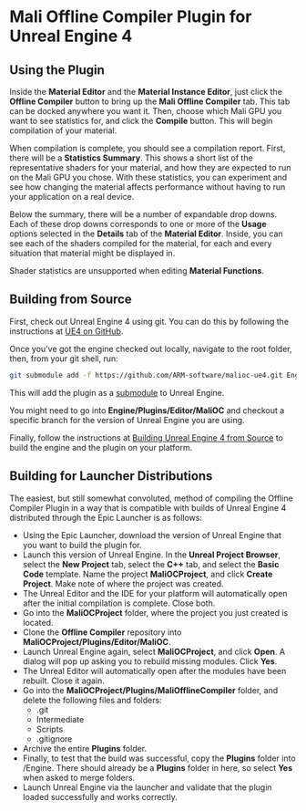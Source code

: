 Mali Offline Compiler Plugin for Unreal Engine 4
================================================

Using the Plugin
----------------

Inside the **Material Editor** and the **Material Instance Editor**, just click the **Offline Compiler** button to
bring up the **Mali Offline Compiler** tab. This tab can be docked anywhere you want it. Then, choose which Mali GPU
you want to see statistics for, and click the **Compile** button. This will begin compilation of your material.

When compilation is complete, you should see a compilation report. First, there will be a **Statistics Summary**.
This shows a short list of the representative shaders for your material, and how they are expected to run on the Mali
GPU you chose. With these statistics, you can experiment and see how changing the material affects performance
without having to run your application on a real device.

Below the summary, there will be a number of expandable drop downs. Each of these drop downs corresponds to one or
more of the **Usage** options selected in the **Details** tab of the **Material Editor**. Inside, you can see each of
the shaders compiled for the material, for each and every situation that material might be displayed in.

Shader statistics are unsupported when editing **Material Functions**.

Building from Source
--------------------

First, check out Unreal Engine 4 using git. You can do this by following the instructions at [UE4 on GitHub](
https://www.unrealengine.com/ue4-on-github).

Once you've got the engine checked out locally, navigate to the root folder, then, from your git shell, run:

```bash
git submodule add -f https://github.com/ARM-software/malioc-ue4.git Engine/Plugins/MaliOfflineCompiler
```

This will add the plugin as a [submodule](https://git-scm.com/book/en/v2/Git-Tools-Submodules) to Unreal Engine.

You might need to go into **Engine/Plugins/Editor/MaliOC** and checkout a specific branch for the version of Unreal
Engine you are using.

Finally, follow the instructions at [Building Unreal Engine 4 from Source](
https://docs.unrealengine.com/latest/INT/Programming/Development/BuildingUnrealEngine/index.html) to build the engine
and the plugin on your platform.

Building for Launcher Distributions
-----------------------------------

The easiest, but still somewhat convoluted, method of compiling the Offline Compiler Plugin in a way that is
compatible with
builds of Unreal Engine 4 distributed through the Epic Launcher is as follows:

* Using the Epic Launcher, download the version of Unreal Engine that you want to build the plugin for.
* Launch this version of Unreal Engine. In the **Unreal Project Browser**, select the **New Project** tab, select the
**C++** tab, and select the **Basic Code** template. Name the project **MaliOCProject**, and click **Create
Project**. Make note of where the project was created.
* The Unreal Editor and the IDE for your platform will automatically open after the initial compilation is complete.
Close both.
* Go into the **MaliOCProject** folder, where the project you just created is located.
* Clone the **Offline Compiler** repository into **MaliOCProject/Plugins/Editor/MaliOC**.
* Launch Unreal Engine again, select **MaliOCProject**, and click **Open**. A dialog will pop up asking you to rebuild
missing modules. Click **Yes**.
* The Unreal Editor will automatically open after the modules have been rebuilt. Close it again.
* Go into the **MaliOCProject/Plugins/MaliOfflineCompiler** folder, and delete the following files and folders:
  * .git
  * Intermediate
  * Scripts
  * .gitignore
* Archive the entire **Plugins** folder.
* Finally, to test that the build was successful, copy the **Plugins** folder into
<PathToWhereTheLauncherInstalledUnrealEngine>/Engine. There should already be a **Plugins** folder in here, so select
**Yes** when asked to merge folders.
* Launch Unreal Engine via the launcher and validate that the plugin loaded successfully and works correctly.